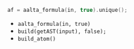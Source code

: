 ```cpp
af = aalta_formula(in, true).unique();
```

- `aalta_formula(in, true)`
- `build(getAST(input), false);`
- `build_atom()`